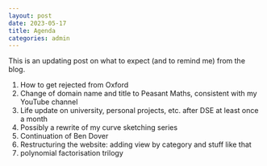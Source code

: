 ```yaml
---
layout: post
date: 2023-05-17
title: Agenda
categories: admin
---
```


This is an updating post on what to expect (and to remind me) from the blog.

1. How to get rejected from Oxford
4. Change of domain name and title to Peasant Maths, consistent with my YouTube channel
5. Life update on university, personal projects, etc. after DSE at least once a month
6. Possibly a rewrite of my curve sketching series
7. Continuation of Ben Dover
8. Restructuring the website: adding view by category and stuff like that
9. polynomial factorisation trilogy